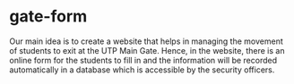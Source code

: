 # gate-form

Our main idea is to create a website that helps in managing the movement of students to
exit at the UTP Main Gate. Hence, in the website, there is an online form for the students to
fill in and the information will be recorded automatically in a database which is accessible by
the security officers.
